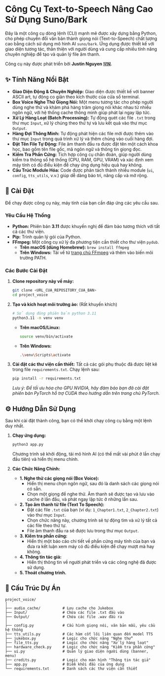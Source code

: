 # Công Cụ Text-to-Speech Nâng Cao Sử Dụng Suno/Bark

Đây là một công cụ dòng lệnh (CLI) mạnh mẽ được xây dựng bằng Python, cho phép chuyển đổi văn bản thành giọng nói (Text-to-Speech) chất lượng cao bằng cách sử dụng mô hình AI `suno/bark`. Ứng dụng được thiết kế với giao diện tương tác, thân thiện với người dùng và cung cấp nhiều tính năng chuyên nghiệp để tạo và quản lý file âm thanh.

Công cụ này được phát triển bởi **Justin Nguyen 🇻🇳**.

## ✨ Tính Năng Nổi Bật

- **Giao Diện Động & Chuyên Nghiệp:** Giao diện được thiết kế với banner ASCII art, tự động co giãn theo kích thước của cửa sổ terminal.
- **Box Voice Nghe Thử Giọng Nói:** Một menu tương tác cho phép người dùng nghe thử và khám phá hàng trăm giọng nói khác nhau từ nhiều ngôn ngữ, với hệ thống cache thông minh giúp phát lại ngay lập tức.
- **Xử Lý Hàng Loạt (Batch Processing):** Tự động quét các file `.txt` trong thư mục `Input`, xử lý chúng theo thứ tự và lưu kết quả vào thư mục `Output`.
- **Hàng Đợi Thông Minh:** Tự động phát hiện các file mới được thêm vào thư mục `Input` trong quá trình xử lý và thêm chúng vào cuối hàng đợi.
- **Đặt Tên File Tự Động:** File âm thanh đầu ra được đặt tên một cách khoa học, bao gồm tên file gốc, mã ngôn ngữ và thông tin giọng đọc.
- **Kiểm Tra Phần Cứng:** Tích hợp công cụ chẩn đoán, giúp người dùng kiểm tra thông số hệ thống (CPU, RAM, GPU, VRAM) và xác định xem máy tính có đủ điều kiện để chạy ứng dụng hiệu quả hay không.
- **Cấu Trúc Module Hóa:** Code được phân tách thành nhiều module (`ui`, `config`, `tts_utils`, v.v.) giúp dễ dàng bảo trì, nâng cấp và mở rộng.

## 🚀 Cài Đặt

Để chạy được công cụ này, máy tính của bạn cần đáp ứng các yêu cầu sau.

### Yêu Cầu Hệ Thống

- **Python:** Phiên bản **3.11** được khuyến nghị để đảm bảo tương thích với tất cả các thư viện.
- **Pip:** Trình quản lý gói của Python.
- **FFmpeg:** Một công cụ xử lý đa phương tiện cần thiết cho thư viện `pydub`.
  - **Trên macOS (dùng Homebrew):** `brew install ffmpeg`
  - **Trên Windows:** Tải về từ [trang chủ FFmpeg](https://ffmpeg.org/download.html) và thêm vào biến môi trường PATH.

### Các Bước Cài Đặt

1.  **Clone repository này về máy:**
    ```bash
    git clone <URL_CUA_REPOSITORY_CUA_BAN>
    cd project_voice
    ```

2.  **Tạo và kích hoạt môi trường ảo:** (Rất khuyến khích)
    ```bash
    # Sử dụng đúng phiên bản python 3.11
    python3.11 -m venv venv
    ```
    - **Trên macOS/Linux:**
      ```bash
      source venv/bin/activate
      ```
    - **Trên Windows:**
      ```bash
      .\venv\Scripts\activate
      ```

3.  **Cài đặt các thư viện cần thiết:**
    Tất cả các gói phụ thuộc đã được liệt kê trong file `requirements.txt`. Chạy lệnh sau:
    ```bash
    pip install -r requirements.txt
    ```
    *Lưu ý: Để tối ưu hóa cho GPU NVIDIA, hãy đảm bảo bạn đã cài đặt phiên bản PyTorch hỗ trợ CUDA theo hướng dẫn trên trang chủ PyTorch.*

## ⚙️ Hướng Dẫn Sử Dụng

Sau khi cài đặt thành công, bạn có thể khởi chạy công cụ bằng một lệnh duy nhất.

1.  **Chạy ứng dụng:**
    ```bash
    python3 app.py
    ```
    Chương trình sẽ khởi động, tải mô hình AI (có thể mất vài phút ở lần chạy đầu tiên) và hiển thị menu chính.

2.  **Các Chức Năng Chính:**
    - **1. Nghe thử các giọng nói (Box Voice):**
      - Hiển thị menu chọn ngôn ngữ, sau đó là danh sách các giọng nói có sẵn.
      - Chọn một giọng để nghe thử. Âm thanh sẽ được tạo và lưu vào cache ở lần đầu, và phát ngay lập tức ở những lần sau.
    - **2. Tạo âm thanh từ file (Text To Speech):**
      - Đặt các file `.txt` của bạn (ví dụ: `1_Chapter1.txt`, `2_Chapter2.txt`) vào thư mục `Input`.
      - Chọn chức năng này, chương trình sẽ tự động tìm và xử lý tất cả các file theo thứ tự.
      - File âm thanh đầu ra sẽ được lưu trong thư mục `Output`.
    - **3. Kiểm tra phần cứng:**
      - Hiển thị một báo cáo chi tiết về phần cứng máy tính của bạn và đưa ra kết luận xem máy có đủ điều kiện để chạy mượt mà hay không.
    - **4. Thông tin tác giả:**
      - Hiển thị thông tin về người phát triển và các công nghệ đã được sử dụng.
    - **5. Thoát chương trình.**

## 📂 Cấu Trúc Dự Án

```
project_voice/
│
├── audio_cache/          # Lưu cache cho Jukebox
├── Input/                # Chứa các file .txt đầu vào
├── Output/               # Chứa các file .wav đầu ra
│
├── config.py             # Cấu hình giọng nói, văn bản mẫu, yêu cầu hệ thống
├── tts_utils.py          # Các hàm cốt lõi liên quan đến model TTS
├── jukebox.py            # Logic cho chức năng "Nghe thử"
├── file_tts.py           # Logic cho chức năng "Xử lý hàng loạt"
├── hardware_check.py     # Logic cho chức năng "Kiểm tra phần cứng"
├── ui.py                 # Quản lý giao diện người dùng (banner, menu)
├── credits.py            # Logic cho màn hình "Thông tin tác giả"
├── app.py                # Điểm khởi đầu của ứng dụng
└── requirements.txt      # Danh sách các thư viện cần thiết
```